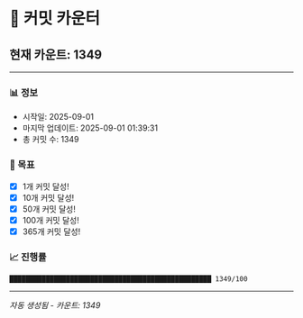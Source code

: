 # 🔢 커밋 카운터

## 현재 카운트: 1349

---

### 📊 정보
- 시작일: 2025-09-01
- 마지막 업데이트: 2025-09-01 01:39:31
- 총 커밋 수: 1349

### 🎯 목표
- [x] 1개 커밋 달성!
- [x] 10개 커밋 달성!
- [x] 50개 커밋 달성!
- [x] 100개 커밋 달성!
- [x] 365개 커밋 달성!

### 📈 진행률
```
██████████████████████████████████████████████████ 1349/100
```

---
*자동 생성됨 - 카운트: 1349*
